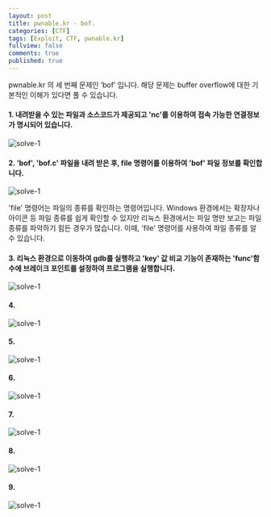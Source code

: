 ```yaml
---
layout: post
title: pwnable.kr - bof.
categories: [CTF]
tags: [Exploit, CTF, pwnable.kr]
fullview: false
comments: true
published: true
---
```


pwnable.kr 의 세 번째 문제인 ‘bof’ 입니다. 해당 문제는 buffer overflow에 대한 기본적인 이해가 있다면 풀 수 있습니다.  
  
    
#### 1. 내려받을 수 있는 파일과 소스코드가 제공되고 'nc'를 이용하여 접속 가능한 연결정보가 명시되어 있습니다. 
![solve-1](https://bongbongco.github.io/images/2017/2017-01-23-pwnableKr-bof-1.png)  

#### 2. 'bof', 'bof.c' 파일을 내려 받은 후, file 명령어를 이용하여 'bof' 파일 정보를 확인합니다.
![solve-1](https://bongbongco.github.io/images/2017/2017-01-23-pwnableKr-bof-2.png)  

'file' 명령어는 파일의 종류를 확인하는 명령어입니다. Windows 환경에서는 확장자나 아이콘 등 파일 종류를 쉽게 확인할 수 있지만 리눅스 환경에서는 파일 명만 보고는 파일 종류를 파악하기 힘든 경우가 많습니다. 이때, 'file' 명령어를 사용하여 파일 종류를 알 수 있습니다.  


#### 3. 리눅스 환경으로 이동하여 gdb를 실행하고 'key' 값 비교 기능이 존재하는 'func'함수에 브레이크 포인트를 설정하여 프로그램을 실행합니다.
![solve-1](https://bongbongco.github.io/images/2017/2017-01-23-pwnableKr-bof-3.png)  

#### 4. 
![solve-1](https://bongbongco.github.io/images/2017/2017-01-23-pwnableKr-bof-4.png)  

#### 5. 
![solve-1](https://bongbongco.github.io/images/2017/2017-01-23-pwnableKr-bof-5.png)  

#### 6. 
![solve-1](https://bongbongco.github.io/images/2017/2017-01-23-pwnableKr-bof-6.png)  

#### 7. 
![solve-1](https://bongbongco.github.io/images/2017/2017-01-23-pwnableKr-bof-7.png)  

#### 8. 
![solve-1](https://bongbongco.github.io/images/2017/2017-01-23-pwnableKr-bof-8.png)  

#### 9. 
![solve-1](https://bongbongco.github.io/images/2017/2017-01-23-pwnableKr-bof-9.png)  
